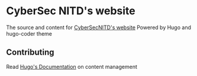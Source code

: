 # CyberSec NITD's website

The source and content for [CyberSecNITD's website](cybersecnitd.github.io)
Powered by Hugo and hugo-coder theme

## Contributing

Read [Hugo's Documentation](https://gohugo.io/content-management/) on content management
